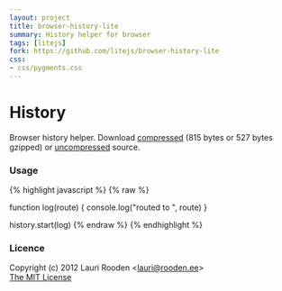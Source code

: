 ```yaml
---                                                                             
layout: project                                                                 
title: browser-history-lite
summary: History helper for browser
tags: [litejs]                                                                    
fork: https://github.com/litejs/browser-history-lite
css:                                                                            
- css/pygments.css                                                              
---                                                                             
```


[1]: https://raw.github.com/litejs/browser-history-lite/master/min.js
[2]: https://raw.github.com/litejs/browser-history-lite/master/browser-history-lite.js


History
=======

Browser history helper.
Download [compressed][1] 
(815 bytes or 527 bytes gzipped)
or [uncompressed][2] source.


### Usage

{% highlight javascript %}
{% raw %}

function log(route) {
	console.log("routed to ", route)
}

history.start(log)
{% endraw %}
{% endhighlight %}


### Licence

Copyright (c) 2012 Lauri Rooden &lt;lauri@rooden.ee&gt;  
[The MIT License](http://lauri.rooden.ee/mit-license.txt)


